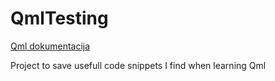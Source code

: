 # QmlTesting
[Qml dokumentacija](https://doc.qt.io/qt-5/qtqml-index.html)

Project to save usefull code snippets I find when learning Qml
